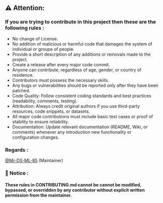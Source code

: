 ## ⚠️ Attention:
### If you are trying to contribute in this project then these are the following rules :
- No change of License.
- No addition of malicious or harmful code that damages the system of individual or groupe of people.
- Provide a short description of any additions or removals made to the project.
- Create a release after every major code commit.
- Anyone can contribute, regardless of age, gender, or country of residence.
- Contributors must possess the necessary skills.
- Any bugs or vulnerabilities should be reported only after they have been patched.
- Code Quality: Follow consistent coding standards and best practices (readability, comments, testing).
- Attribution:
  Always credit original authors if you use third-party resources, code snippets, or datasets.
- All major code contributions must include basic test cases or proof of stability to ensure reliability.
- Documentation:
  Update relevant documentation (README, Wiki, or comments) whenever any introduction new functionality or configuration changes.
### Regards :
 [@Mr-DS-ML-85](https://github.com/Mr-DS-ML-85) (Maintainer)

### 📢 Notice :
#### These rules in CONTRIBUTING.md cannot be cannot be modified, bypassed, or overridden by any contributor without explicit written permission from the maintainer.
